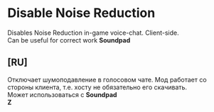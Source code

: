 # Disable Noise Reduction
Disables Noise Reduction in-game voice-chat. Client-side.<br>Can be useful for correct work **Soundpad**
## [RU]
Отключает шумоподавление в голосовом чате. Мод работает со стороны клиента, т.е. хосту не обязательно его скачивать.<br>Может использоваться с **Soundpad**<br>**Z**